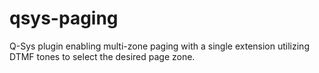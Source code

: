 # qsys-paging
Q-Sys plugin enabling multi-zone paging with a single extension utilizing DTMF tones to select the desired page zone.
